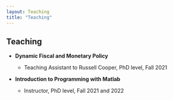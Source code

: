 ```yaml
---
layout: Teaching
title: "Teaching"
---
```


## Teaching

- **Dynamic Fiscal and Monetary Policy**
    - Teaching Assistant to Russell Cooper, PhD level, Fall 2021  
    
- **Introduction to Programming with Matlab**
    - Instructor, PhD level, Fall 2021 and 2022 


